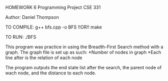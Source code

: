 HOMEWORK 6 Programming Project
CSE 331

Author: Daniel Thompson
 
TO COMPILE:
g++ bfs.cpp -o BFS
!!OR!!
make 

TO RUN:
./BFS <graph file> <starting node>

This program was practice in using the Breadth-First Search method with a graph.
The graph file is set up as such:
*Number of nodes in graph
*Each line after is the relation of each node

The program outputs the end state list after the search, the parent node of wach node, and the distance to each node.

